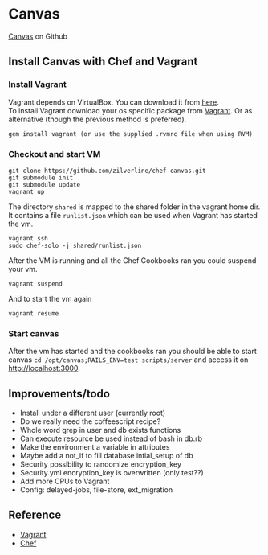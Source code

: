 # Canvas

[Canvas](https://github.com/instructure/canvas-lms) on Github

## Install Canvas with Chef and Vagrant

### Install Vagrant
Vagrant depends on VirtualBox. You can download it from [here](http://www.virtualbox.org/wiki/Downloads).  
To install Vagrant download your os specific package from [Vagrant](http://downloads.vagrantup.com/).
Or as alternative (though the previous method is preferred).

    gem install vagrant (or use the supplied .rvmrc file when using RVM)

### Checkout and start VM

    git clone https://github.com/zilverline/chef-canvas.git
    git submodule init
    git submodule update
    vagrant up

The directory `shared` is mapped to the shared folder in the vagrant home dir.
It contains a file `runlist.json` which can be used when Vagrant has started the vm.

    vagrant ssh
    sudo chef-solo -j shared/runlist.json

After the VM is running and all the Chef Cookbooks ran you could suspend your vm.

    vagrant suspend

And to start the vm again

    vagrant resume

### Start canvas
After the vm has started and the cookbooks ran you should be able to start canvas `cd /opt/canvas;RAILS_ENV=test scripts/server` and access it on [http://localhost:3000](http://localhost:3000).

## Improvements/todo

* Install under a different user (currently root)
* Do we really need the coffeescript recipe?
* Whole word grep in user and db exists functions
* Can execute resource be used instead of bash in db.rb
* Make the environment a variable in attributes
* Maybe add a not_if to fill database intial_setup of db
* Security possibility to randomize encryption_key
* Security.yml encryption_key is overwritten (only test??)
* Add more CPUs to Vagrant
* Config: delayed-jobs, file-store, ext_migration

## Reference

* [Vagrant](http://vagrantup.com)
* [Chef](http://www.opscode.com/chef)
